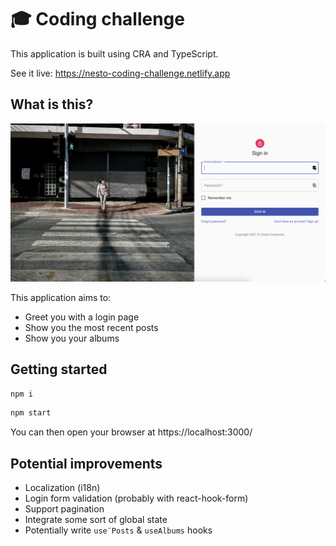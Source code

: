 # 🎓 Coding challenge

This application is built using CRA and TypeScript.

See it live:
https://nesto-coding-challenge.netlify.app

## What is this?

<img src="./docs/screenshot.png" />

This application aims to:
- Greet you with a login page
- Show you the most recent posts
- Show you your albums

## Getting started

```bash
npm i
```
```bash
npm start
```

You can then open your browser at https://localhost:3000/

## Potential improvements

- Localization (i18n)
- Login form validation (probably with react-hook-form)
- Support pagination
- Integrate some sort of global state
- Potentially write `use¨Posts` & `useAlbums` hooks
